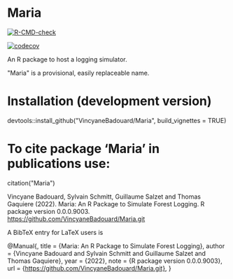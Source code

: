 # Maria

[![R-CMD-check](https://github.com/VincyaneBadouard/Maria/workflows/R-CMD-check/badge.svg)](https://github.com/VincyaneBadouard/Maria/actions)

[![codecov](https://codecov.io/gh/VincyaneBadouard/Maria/branch/master/graph/badge.svg?token=ZG0R29IKA2)](https://codecov.io/gh/VincyaneBadouard/Maria)

An R package to host a logging simulator.

"Maria" is a provisional, easily replaceable name.


# Installation (development version)

devtools::install_github("VincyaneBadouard/Maria", build_vignettes = TRUE)

# To cite package ‘Maria’ in publications use:
citation("Maria")

Vincyane Badouard, Sylvain Schmitt, Guillaume Salzet and Thomas Gaquiere (2022). Maria: An R Package to Simulate
Forest Logging. R package version 0.0.0.9003. https://github.com/VincyaneBadouard/Maria.git

A BibTeX entry for LaTeX users is

@Manual{,
title = {Maria: An R Package to Simulate Forest Logging},
author = {Vincyane Badouard and Sylvain Schmitt and Guillaume Salzet and Thomas Gaquiere},
year = {2022},
note = {R package version 0.0.0.9003},
url = {https://github.com/VincyaneBadouard/Maria.git},
}
